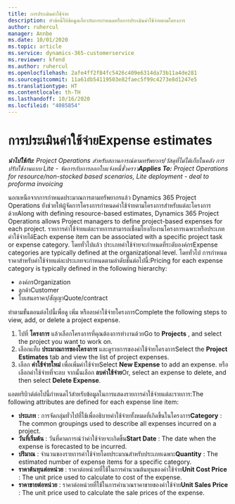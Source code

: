 ```yaml
---
title: การประเมินค่าใช้จ่าย
description: หัวข้อนี้ให้ข้อมูลเกี่ยวกับการกำหนดหรือการประเมินค่าใช้จ่ายตามโครงการ
author: ruhercul
manager: Annbe
ms.date: 10/01/2020
ms.topic: article
ms.service: dynamics-365-customerservice
ms.reviewer: kfend
ms.author: ruhercul
ms.openlocfilehash: 2afe4ff2f84fc5426c409e6314da73b11a4de281
ms.sourcegitcommit: 11a61db54119503e82faec5f99c4273e8d1247e5
ms.translationtype: HT
ms.contentlocale: th-TH
ms.lasthandoff: 10/16/2020
ms.locfileid: "4085854"
---
```

# <a name="expense-estimates"></a><span data-ttu-id="0183e-103">การประเมินค่าใช้จ่าย</span><span class="sxs-lookup"><span data-stu-id="0183e-103">Expense estimates</span></span>
<span data-ttu-id="0183e-104">_**นำไปใช้กับ:** Project Operations สำหรับสถานการณ์ตามทรัพยากร/วัสดุที่ไม่ได้เก็บในคลัง การปรับใช้งานแบบ Lite - จัดการกับการออกใบแจ้งหนี้ชั่วคราว_</span><span class="sxs-lookup"><span data-stu-id="0183e-104">_**Applies To:** Project Operations for resource/non-stocked based scenarios, Lite deployment - deal to proforma invoicing_</span></span>

<span data-ttu-id="0183e-105">นอกเหนือจากการกำหนดประมาณการตามทรัพยากรแล้ว Dynamics 365 Project Operations ยังช่วยให้ผู้จัดการโครงการกำหนดค่าใช้จ่ายตามโครงการสำหรับแต่ละโครงการด้วย</span><span class="sxs-lookup"><span data-stu-id="0183e-105">Along with defining resource-based estimates, Dynamics 365 Project Operations allows Project managers to define project-based expenses for each project.</span></span> <span data-ttu-id="0183e-106">รายการค่าใช้จ่ายแต่ละรายการสามารถเชื่อมโยงกับงานโครงการเฉพาะหรือประเภทค่าใช้จ่ายได้</span><span class="sxs-lookup"><span data-stu-id="0183e-106">Each expense item can be associated with a specific project task or expense category.</span></span> <span data-ttu-id="0183e-107">โดยทั่วไปแล้ว ประเภทค่าใช้จ่ายจะกำหนดที่ระดับองค์กร</span><span class="sxs-lookup"><span data-stu-id="0183e-107">Expense categories are typically defined at the organizational level.</span></span> <span data-ttu-id="0183e-108">โดยทั่วไป การกำหนดราคาสำหรับค่าใช้จ่ายแต่ละประเภทจะกำหนดตามลำดับชั้นต่อไปนี้:</span><span class="sxs-lookup"><span data-stu-id="0183e-108">Pricing for each expense category is typically defined in the following hierarchy:</span></span>

- <span data-ttu-id="0183e-109">องค์กร</span><span class="sxs-lookup"><span data-stu-id="0183e-109">Organization</span></span>
- <span data-ttu-id="0183e-110">ลูกค้า</span><span class="sxs-lookup"><span data-stu-id="0183e-110">Customer</span></span>
- <span data-ttu-id="0183e-111">ใบเสนอราคา/สัญญา</span><span class="sxs-lookup"><span data-stu-id="0183e-111">Quote/contract</span></span>

<span data-ttu-id="0183e-112">ทำตามขั้นตอนต่อไปนี้เพื่อดู เพิ่ม หรือลบค่าใช้จ่ายโครงการ</span><span class="sxs-lookup"><span data-stu-id="0183e-112">Complete the following steps to view, add, or delete a project expense.</span></span>

1. <span data-ttu-id="0183e-113">ไปที่ **โครงการ** แล้วเลือกโครงการที่คุณต้องการทำงานด้วย</span><span class="sxs-lookup"><span data-stu-id="0183e-113">Go to **Projects** , and select the project you want to work on.</span></span>
2. <span data-ttu-id="0183e-114">เลือกแท็บ **ประมาณการของโครงการ** และดูรายการของค่าใช้จ่ายโครงการ</span><span class="sxs-lookup"><span data-stu-id="0183e-114">Select the **Project Estimates** tab and view the list of project expenses.</span></span>
3. <span data-ttu-id="0183e-115">เลือก **ค่าใช้จ่ายใหม่** เพื่อเพิ่มค่าใช้จ่าย</span><span class="sxs-lookup"><span data-stu-id="0183e-115">Select **New Expense** to add an expense.</span></span> <span data-ttu-id="0183e-116">หรือเลือกค่าใช้จ่ายที่จะลบ จากนั้นเลือก **ลบค่าใช้จ่าย**</span><span class="sxs-lookup"><span data-stu-id="0183e-116">Or, select an expense to delete, and then select **Delete Expense**.</span></span>

<span data-ttu-id="0183e-117">แอตทริบิวต์ต่อไปนี้กำหนดไว้สำหรับข้อมูลในการแสดงรายการค่าใช้จ่ายแต่ละรายการ:</span><span class="sxs-lookup"><span data-stu-id="0183e-117">The following attributes are defined for each expense line item:</span></span>

- <span data-ttu-id="0183e-118">**ประเภท** : การจัดกลุ่มทั่วไปที่ใช้เพื่ออธิบายค่าใช้จ่ายทั้งหมดที่เกิดขึ้นในโครงการ</span><span class="sxs-lookup"><span data-stu-id="0183e-118">**Category** : The common groupings used to describe all expenses incurred on a project.</span></span>
- <span data-ttu-id="0183e-119">**วันที่เริ่มต้น** : วันที่คาดการณ์ว่าค่าใช้จ่ายจะเกิดขึ้น</span><span class="sxs-lookup"><span data-stu-id="0183e-119">**Start Date** : The date when the expense is forecasted to be incurred.</span></span>
- <span data-ttu-id="0183e-120">**ปริมาณ** : จำนวนของรายการค่าใช้จ่ายโดยประมาณสำหรับประเภทเฉพาะ</span><span class="sxs-lookup"><span data-stu-id="0183e-120">**Quantity** : The estimated number of expense items for a specific category.</span></span>
- <span data-ttu-id="0183e-121">**ราคาต้นทุนต่อหน่วย** : ราคาต่อหน่วยที่ใช้ในการคำนวณต้นทุนของค่าใช้จ่าย</span><span class="sxs-lookup"><span data-stu-id="0183e-121">**Unit Cost Price** : The unit price used to calculate to cost of the expense.</span></span>
- <span data-ttu-id="0183e-122">**ราคาขายต่อหน่วย** : ราคาต่อหน่วยที่ใช้ในการคำนวณราคาขายของค่าใช้จ่าย</span><span class="sxs-lookup"><span data-stu-id="0183e-122">**Unit Sales Price** : The unit price used to calculate the sale prices of the expense.</span></span>

